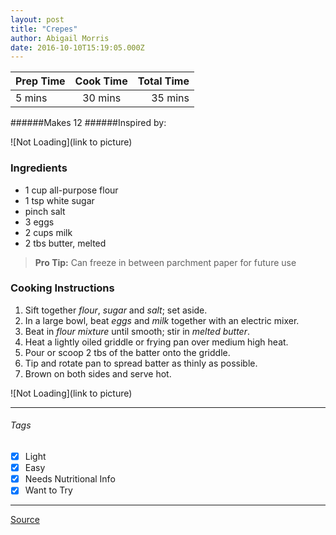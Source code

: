 ```yaml
---
layout: post
title: "Crepes"
author: Abigail Morris
date: 2016-10-10T15:19:05.000Z
---
```


| Prep Time  | Cook Time    | Total Time  |
| ---------- |:------------:| -----------:|
| 5 mins    | 30 mins      | 35 mins     |


######Makes 12
######Inspired by:

![Not Loading](link to picture)

### Ingredients

* 1 cup all-purpose flour
* 1 tsp white sugar
* pinch salt
* 3 eggs
* 2 cups milk
* 2 tbs butter, melted

> **Pro Tip:** Can freeze in between parchment paper for future use

### Cooking Instructions

1. Sift together *flour*, *sugar* and *salt*; set aside. 
2. In a large bowl, beat *eggs* and *milk* together with an electric mixer. 
3. Beat in *flour mixture* until smooth; stir in *melted butter*.
4. Heat a lightly oiled griddle or frying pan over medium high heat.
5. Pour or scoop 2 tbs of the batter onto the griddle. 
6. Tip and rotate pan to spread batter as thinly as possible.
7. Brown on both sides and serve hot.

![Not Loading](link to picture)

---

###### Tags
- [x] Light
- [x] Easy
- [x] Needs Nutritional Info
- [x] Want to Try

---

[Source](www.example...)


